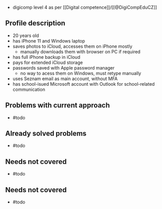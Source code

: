 - digicomp level 4 as per [[Digital competence]]/[[@DigiCompEduCZ]]
## Profile description
- 20 years old
- has iPhone 11 and Windows laptop
- saves photos to iCloud, accesses them on iPhone mostly
  - manually downloads them with browser on PC if required
- has full iPhone backup in iCloud
- pays for extended iCloud storage
- passwords saved with Apple password manager
  - no way to acess them on Windows, must retype manually 
- uses Seznam email as main account, without MFA
- has school-isued Microsoft account with Outlook for school-related communication
## Problems with current approach
- #todo 
## Already solved problems
- #todo 
## Needs not covered
- #todo 
## Needs not covered
- #todo 